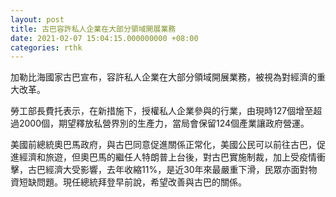 ```yaml
---
layout: post
title: 古巴容許私人企業在大部分領域開展業務
date: 2021-02-07 15:04:15.000000000 +08:00
categories: rthk
---
```


加勒比海國家古巴宣布，容許私人企業在大部分領域開展業務，被視為對經濟的重大改革。

勞工部長費托表示，在新措施下，授權私人企業參與的行業，由現時127個增至超過2000個，期望釋放私營界別的生產力，當局會保留124個產業讓政府營運。

美國前總統奧巴馬政府，與古巴同意促進關係正常化，美國公民可以前往古巴，促進經濟和旅遊，但奧巴馬的繼任人特朗普上台後，對古巴實施制裁，加上受疫情衝擊，古巴經濟大受影響，去年收縮11%，是近30年來最嚴重下滑，民眾亦面對物資短缺問題。現任總統拜登早前說，希望改善與古巴的關係。
